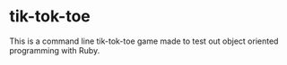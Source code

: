 # tik-tok-toe

This is a command line tik-tok-toe game made to test out object oriented programming with Ruby.
